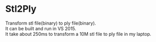# Stl2Ply
Transform stl file(binary) to ply file(binary).</br>
It can be built and run in VS 2015.</br>
It take about 250ms to transform a 10M stl file to ply file in my laptop.</br>
